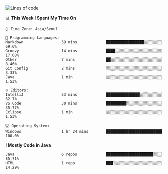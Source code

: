<!--START_SECTION:waka-->
![Lines of code](https://img.shields.io/badge/From%20Hello%20World%20I%27ve%20Written-230757%20lines%20of%20code-blue)

📊 **This Week I Spent My Time On** 

```text
⌚︎ Time Zone: Asia/Seoul

💬 Programming Languages: 
Markdown                 59 mins             █████████████████░░░░░░░░   69.6% 
Groovy                   14 mins             ████░░░░░░░░░░░░░░░░░░░░░   17.08% 
Other                    7 mins              ██░░░░░░░░░░░░░░░░░░░░░░░   8.46% 
Git Config               2 mins              ░░░░░░░░░░░░░░░░░░░░░░░░░   3.33% 
Java                     1 min               ░░░░░░░░░░░░░░░░░░░░░░░░░   1.53%

🔥 Editors: 
IntelliJ                 53 mins             ███████████████░░░░░░░░░░   62.7% 
VS Code                  30 mins             █████████░░░░░░░░░░░░░░░░   35.77% 
Eclipse                  1 min               ░░░░░░░░░░░░░░░░░░░░░░░░░   1.53%

💻 Operating System: 
Windows                  1 hr 24 mins        █████████████████████████   100.0%

```

**I Mostly Code in Java** 

```text
Java                     6 repos             █████████████████████░░░░   85.71% 
HTML                     1 repo              ███░░░░░░░░░░░░░░░░░░░░░░   14.29%

```



<!--END_SECTION:waka-->
<!--
**cgkim449/cgkim449** is a ✨ _special_ ✨ repository because its `README.md` (this file) appears on your GitHub profile.

Here are some ideas to get you started:

- 🔭 I’m currently working on ...
- 🌱 I’m currently learning ...
- 👯 I’m looking to collaborate on ...
- 🤔 I’m looking for help with ...
- 💬 Ask me about ...
- 📫 How to reach me: ...
- 😄 Pronouns: ...
- ⚡ Fun fact: ...
-->
